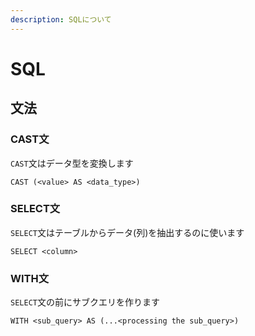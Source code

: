 ```yaml
---
description: SQLについて
---
```


# SQL

## 文法

### CAST文

`CAST`文はデータ型を変換します

```text
CAST (<value> AS <data_type>)
```

### SELECT文

`SELECT`文はテーブルからデータ(列)を抽出するのに使います

```text
SELECT <column>
```

### WITH文

`SELECT`文の前にサブクエリを作ります

```text
WITH <sub_query> AS (...<processing the sub_query>)
```

